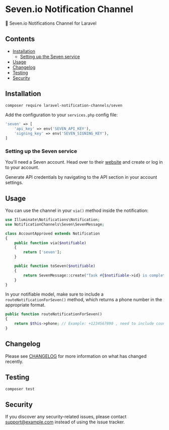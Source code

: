 # Seven.io Notification Channel

📲 Seven.io Notifications Channel for Laravel

## Contents

- [Installation](#installation)
    - [Setting up the Seven service](#setting-up-the-Seven-service)
- [Usage](#usage)
- [Changelog](#changelog)
- [Testing](#testing)
- [Security](#security)

## Installation

```bash
composer require laravel-notification-channels/seven
```

Add the configuration to your `services.php` config file:

```php
'seven' => [
    'api_key' => env('SEVEN_API_KEY'),
    'signing_key' => env('SEVEN_SIGNING_KEY'),
]
```

### Setting up the Seven service

You'll need a Seven account. Head over to their [website](https://www.seven.io/) and create or log in to your account.

Generate API credentials by navigating to the API section in your account settings.

## Usage

You can use the channel in your `via()` method inside the notification:

```php
use Illuminate\Notifications\Notification;
use NotificationChannels\Seven\SevenMessage;

class AccountApproved extends Notification
{
    public function via($notifiable)
    {
        return ['seven'];
    }

    public function toSeven($notifiable)
    {
        return SevenMessage::create("Task #{$notifiable->id} is complete!");
    }
}
```

In your notifiable model, make sure to include a `routeNotificationForSeven()` method, which returns a phone number in the appropriate format.

```php
public function routeNotificationForSeven()
{
    return $this->phone; // Example: +1234567890 , need to include country code
}
```

## Changelog

Please see [CHANGELOG](CHANGELOG.md) for more information on what has changed recently.

## Testing

```bash
composer test
```

## Security

If you discover any security-related issues, please contact support@example.com instead of using the issue tracker.